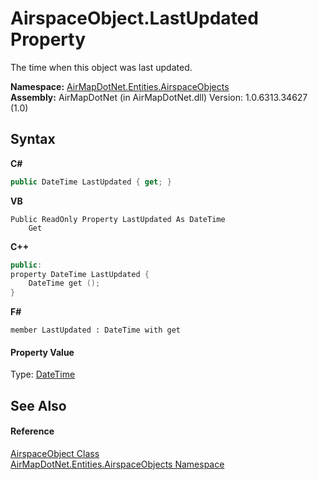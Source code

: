 # AirspaceObject.LastUpdated Property 
 

The time when this object was last updated.

**Namespace:**&nbsp;<a href="N_AirMapDotNet_Entities_AirspaceObjects">AirMapDotNet.Entities.AirspaceObjects</a><br />**Assembly:**&nbsp;AirMapDotNet (in AirMapDotNet.dll) Version: 1.0.6313.34627 (1.0)

## Syntax

**C#**<br />
``` C#
public DateTime LastUpdated { get; }
```

**VB**<br />
``` VB
Public ReadOnly Property LastUpdated As DateTime
	Get
```

**C++**<br />
``` C++
public:
property DateTime LastUpdated {
	DateTime get ();
}
```

**F#**<br />
``` F#
member LastUpdated : DateTime with get

```


#### Property Value
Type: <a href="http://msdn2.microsoft.com/en-us/library/03ybds8y" target="_blank">DateTime</a>

## See Also


#### Reference
<a href="T_AirMapDotNet_Entities_AirspaceObjects_AirspaceObject">AirspaceObject Class</a><br /><a href="N_AirMapDotNet_Entities_AirspaceObjects">AirMapDotNet.Entities.AirspaceObjects Namespace</a><br />